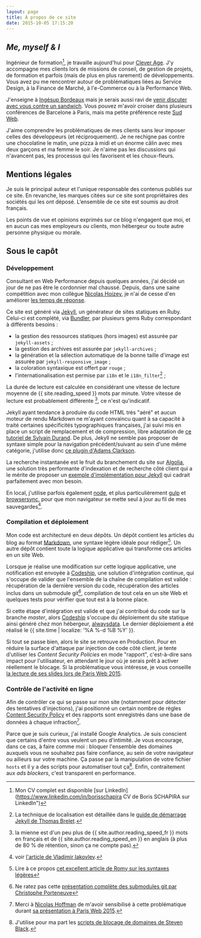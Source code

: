 ```yaml
---
layout: page
title: À propos de ce site
date: 2015-10-05 17:15:20
---
```


## <i lang="en">Me, myself & I</i>

Ingénieur de formation[^1], je travaille aujourd'hui pour [Clever Age](http://www.clever-age.com/fr/ "Clever Age"). J'y accompagne mes clients lors de missions de conseil, de gestion de projets, de formation et parfois (mais de plus en plus rarement) de développements. Vous avez pu me rencontrer autour de problématiques liées au Service Design, à la Finance de Marché, à l'e-Commerce ou à la Performance Web.

J'enseigne à [Ingésup Bordeaux](http://www.ingesup.com/ "Ingesup") mais je serais aussi ravi de [venir discuter avec vous contre un sandwich](http://www.brownbaglunch.fr/baggers.html#Boris_Schapira_Bordeaux "BrownBagLunch France"). Vous pouvez m'avoir croiser dans plusieurs conférences de Barcelone à Paris, mais ma petite préférence reste [Sud Web](http://sudweb.fr/ "SudWeb.fr").

J'aime comprendre les problématiques de mes clients sans leur imposer celles des développeurs (et réciproquement). Je ne rechigne pas contre une chocolatine le matin, une pizza à midi et un énorme câlin avec mes deux garçons et ma femme le soir. Je n'aime pas les discussions qui n'avancent pas, les processus qui les favorisent et les choux-fleurs.

[^1]: Mon CV complet est disponible [sur LinkedIn](https://www.linkedin.com/in/borisschapira CV de Boris SCHAPIRA sur LinkedIn")

## Mentions légales

Je suis le principal auteur et l'unique responsable des contenus publiés sur ce site. En revanche, les marques citées sur ce site sont propriétaires des sociétés qui les ont déposé. L’ensemble de ce site est soumis au droit français.

Les points de vue et opinions exprimés sur ce blog n'engagent que moi, et en aucun cas mes employeurs ou clients, mon hébergeur ou toute autre personne physique ou morale.

## Sous le capôt

### Développement

Consultant en Web Performance depuis quelques années, j'ai décidé un jour de ne pas être le cordonnier mal chaussé. Depuis, dans une saine compétition avec mon collègue [Nicolas Hoizey](http://nicolas-hoizey.com/), je n'ai de cesse d'en améliorer [les temps de réponse](http://www.webpagetest.org/testlog.php?days=365&filter=borisschapira.com&all=on "Tests de performance WebPageTest lancés sur ce site"). 

Ce site est généré via [Jekyll](https://jekyllrb.com/), un générateur de sites statiques en Ruby.
Celui-ci est complété, via [Bundler](http://bundler.io/), par plusieurs gems Ruby correspondant à différents besoins :

* la gestion des ressources statiques (hors images) est assurée par `jekyll-assets` ;
* la gestion des archives est assurée par `jekyll-archives` ;
* la génération et la sélection automatique de la bonne taille d'image est assurée par `jekyll-responsive_image` ;
* la coloration syntaxique est offert par `rouge` ;
* l'internationalisation est permise par `i18n` et le `i18n_filter`[^2] ;

[^2]: La technique de localisation est détaillée dans le [guide de démarrage Jekyll de Thomas Brelet](http://www.toam.fr/20-05-2013-guide-demarrage-jekyll/#localiser-jekyll).

La durée de lecture est calculée en considérant une vitesse de lecture moyenne de {{ site.reading_speed }} mots par minute. Votre vitesse de lecture est probablement différente [^rs], ce n'est qu'indicatif. 

[^rs]: la mienne est d'un peu plus de {{ site.author.reading_speed_fr }} mots en français et de {{ site.author.reading_speed_en }} en anglais (à plus de 80 % de rétention, sinon ça ne compte pas). 

Jekyll ayant tendance à produire du code HTML très "aéré" et aucun moteur de rendu Markdown ne m'ayant convaincu quant à sa capacité à traité certaines spécificités typographiques françaises, j'ai suivi mis en place un script de remplacement et de compression, libre adaptation de [ce tutoriel de Sylvain Durand](https://www.sylvaindurand.org/ameliorer-la-typographie-avec-jekyll/ "Améliorer la typographie avec Jekyll"). De plus, Jekyll ne semble pas proposer de syntaxe simple pour la navigation précédent/suivant au sein d'une même catégorie, j'utilise donc [ce plugin d'Adams Clarkson](http://ajclarkson.co.uk/blog/jekyll-category-post-navigation/ "Jekyll Post Navigation Within a Category").

La recherche instantanée est le fruit du branchement du site sur [Algolia](https://www.algolia.com/), une solution très performante d'indexation et de recherche côté client qui a le mérite de proposer un [exemple d'implémentation pour Jekyll](https://blog.algolia.com/instant-search-blog-documentation-jekyll-plugin/ "Add instant search to your blog or documentation using our Jekyll plugin") qui cadrait parfaitement avec mon besoin.

En local, j'utilise parfois également [node](https://nodejs.org/), et plus particulièrement [gulp](http://gulpjs.com/) et [browsersync](http://www.browsersync.io/), pour que mon navigateur se mette seul à jour au fil de mes sauvegardes[^5].

[^5]: voir [l'article de Vladimir Iakovlev](https://nvbn.github.io/2015/06/19/jekyll-browsersync/ "Add live reloading to Jekyll with Gulp and Browsersync").

### Compilation et déploiement

Mon code est architecturé en deux dépôts. Un dépôt contient les articles du blog au format [Markdown](https://fr.wikipedia.org/wiki/Markdown), une syntaxe légère idéale pour rédiger[^3]. Un autre dépôt contient toute la logique applicative qui transforme ces articles en un site Web.

Lorsque je réalise une modification sur cette logique applicative, une notification est envoyée à [Codeship](https://codeship.com/), une solution d'intégration continue, qui s'occupe de valider que l'ensemble de la chaîne de compilation est valide : récupération de la dernière version du code, récupération des articles inclus dans un submodule git[^4], compilation de tout cela en un site Web et quelques tests pour vérifier que tout est à la bonne place.

Si cette étape d'intégration est valide et que j'ai contribué du code sur la branche <i lang="en">master</i>, alors [Codeship](https://codeship.com/) s'occupe du déploiement du site statique ainsi généré chez mon hébergeur, <a href="https://www.alwaysdata.com/">alwaysdata</a>. Le dernier déploiement a été réalisé le {{ site.time | localize: '%A %-d %B %Y' }}.

[^3]: Lire à ce propos [cet excellent article de Romy sur les syntaxes légères](http://romy.tetue.net/syntaxes-legeres-pour-rediger)

[^4]: Ne ratez pas cette [présentation complète des submodules git par Christophe Porteneuve](http://www.git-attitude.fr/2014/12/31/git-submodules/)

Si tout se passe bien, alors le site se retrouve en Production. Pour en réduire la surface d'attaque par injection de code côté client, je tente d'utiliser les <em lang="en">Content Security Policies</em> en mode "rapport", c'est-à-dire sans impact pour l'utilisateur, en attendant le jour où je serais prêt à activer réellement le blocage. Si la problématique vous intéresse, je vous conseille [la lecture de ses slides lors de Paris Web 2015](http://www.nicolas-hoffmann.net/content-security-policy-parisweb-2015/#/ "Content Security Policy, Nicolas Hoffmann, Paris Web 2015").

### Contrôle de l'activité en ligne

Afin de contrôler ce qui se passe sur mon site (notamment pour détecter des tentatives d'injections), j'ai positionné un certain nombre de règles [Content Security Policy](https://developer.mozilla.org/fr/docs/S%C3%A9curit%C3%A9/CSP) et des rapports sont enregistrés dans une base de données à chaque infraction[^7].

[^7]: Merci à [Nicolas Hoffman](https://twitter.com/Nico3333fr) de m'avoir sensibilisé à cette problématique durant [sa présentation à Paris Web 2015](http://www.nicolas-hoffmann.net/content-security-policy-parisweb-2015/ "CSP: Content Security Policy").

Parce que je suis curieux, j'ai installé Google Analytics. Je suis conscient que certains d'entre vous veulent un peu d'intimité. Je vous encourage, dans ce cas, à faire comme moi : bloquer l'ensemble des domaines auxquels vous ne souhaitez pas faire confiance, au sein de votre navigateur ou ailleurs sur votre machine. Ça passe par la manipulation de votre fichier `hosts` et il y a des scripts pour automatiser tout ça[^6]. Enfin, contraitement aux <em lang="en">ads blockers</em>, c'est transparent en performance.

[^6]: J'utilise pour ma part les [scripts de blocage de domaines de Steven Black](https://github.com/StevenBlack/hosts).
